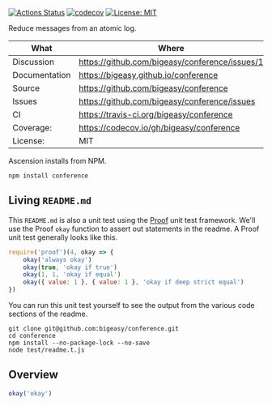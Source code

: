 [![Actions Status](https://github.com/bigeasy/conference/workflows/Node%20CI/badge.svg)](https://github.com/bigeasy/conference/actions)
[![codecov](https://codecov.io/gh/bigeasy/conference/branch/master/graph/badge.svg)](https://codecov.io/gh/bigeasy/conference)
[![License: MIT](https://img.shields.io/badge/License-MIT-yellow.svg)](https://opensource.org/licenses/MIT)

Reduce messages from an atomic log.

| What          | Where                                             |
| --- | --- |
| Discussion    | https://github.com/bigeasy/conference/issues/1    |
| Documentation | https://bigeasy.github.io/conference              |
| Source        | https://github.com/bigeasy/conference             |
| Issues        | https://github.com/bigeasy/conference/issues      |
| CI            | https://travis-ci.org/bigeasy/conference          |
| Coverage:     | https://codecov.io/gh/bigeasy/conference          |
| License:      | MIT                                               |

Ascension installs from NPM.

```
npm install conference
```

## Living `README.md`

This `README.md` is also a unit test using the
[Proof](https://github.com/bigeasy/proof) unit test framework. We'll use the
Proof `okay` function to assert out statements in the readme. A Proof unit test
generally looks like this.

```javascript
require('proof')(4, okay => {
    okay('always okay')
    okay(true, 'okay if true')
    okay(1, 1, 'okay if equal')
    okay({ value: 1 }, { value: 1 }, 'okay if deep strict equal')
})
```

You can run this unit test yourself to see the output from the various
code sections of the readme.

```text
git clone git@github.com:bigeasy/conference.git
cd conference
npm install --no-package-lock --no-save
node test/readme.t.js
```

## Overview

```javascript
okay('okay')
```
